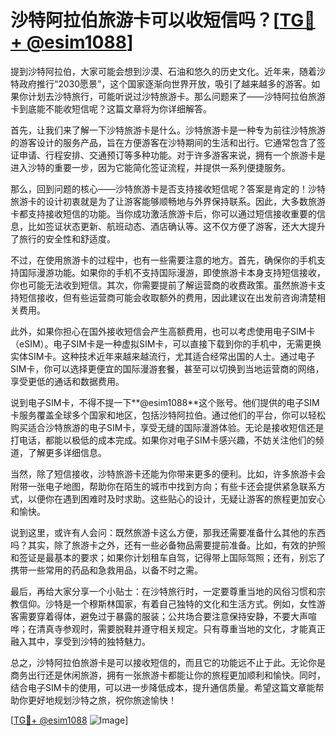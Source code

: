 # 沙特阿拉伯旅游卡可以收短信吗？[[TG💪+ @esim1088](https://t.me/s/esim1088)]

提到沙特阿拉伯，大家可能会想到沙漠、石油和悠久的历史文化。近年来，随着沙特政府推行“2030愿景”，这个国家逐渐向世界开放，吸引了越来越多的游客。如果你计划去沙特旅行，可能听说过沙特旅游卡。那么问题来了——沙特阿拉伯旅游卡到底能不能收短信呢？这篇文章将为你详细解答。

首先，让我们来了解一下沙特旅游卡是什么。沙特旅游卡是一种专为前往沙特旅游的游客设计的服务产品，旨在方便游客在沙特期间的生活和出行。它通常包含了签证申请、行程安排、交通预订等多种功能。对于许多游客来说，拥有一个旅游卡是进入沙特的重要一步，因为它能简化签证流程，并提供一系列便捷服务。

那么，回到问题的核心——沙特旅游卡是否支持接收短信呢？答案是肯定的！沙特旅游卡的设计初衷就是为了让游客能够顺畅地与外界保持联系。因此，大多数旅游卡都支持接收短信的功能。当你成功激活旅游卡后，你可以通过短信接收重要的信息，比如签证状态更新、航班动态、酒店确认等。这不仅方便了游客，还大大提升了旅行的安全性和舒适度。

不过，在使用旅游卡的过程中，也有一些需要注意的地方。首先，确保你的手机支持国际漫游功能。如果你的手机不支持国际漫游，即使旅游卡本身支持短信接收，你也可能无法收到短信。其次，你需要提前了解运营商的收费政策。虽然旅游卡支持短信接收，但有些运营商可能会收取额外的费用，因此建议在出发前咨询清楚相关费用。

此外，如果你担心在国外接收短信会产生高额费用，也可以考虑使用电子SIM卡（eSIM）。电子SIM卡是一种虚拟SIM卡，可以直接下载到你的手机中，无需更换实体SIM卡。这种技术近年来越来越流行，尤其适合经常出国的人士。通过电子SIM卡，你可以选择更便宜的国际漫游套餐，甚至可以切换到当地运营商的网络，享受更低的通话和数据费用。

说到电子SIM卡，不得不提一下**@esim1088**这个账号。他们提供的电子SIM卡服务覆盖全球多个国家和地区，包括沙特阿拉伯。通过他们的平台，你可以轻松购买适合沙特旅游的电子SIM卡，享受无缝的国际漫游体验。无论是接收短信还是打电话，都能以极低的成本完成。如果你对电子SIM卡感兴趣，不妨关注他们的频道，了解更多详细信息。

当然，除了短信接收，沙特旅游卡还能为你带来更多的便利。比如，许多旅游卡会附带一张电子地图，帮助你在陌生的城市中找到方向；有些卡还会提供紧急联系方式，以便你在遇到困难时及时求助。这些贴心的设计，无疑让游客的旅程更加安心和愉快。

说到这里，或许有人会问：既然旅游卡这么方便，那我还需要准备什么其他的东西吗？其实，除了旅游卡之外，还有一些必备物品需要提前准备。比如，有效的护照和签证是最基本的要求；如果你计划租车自驾，记得带上国际驾照；还有，别忘了携带一些常用的药品和急救用品，以备不时之需。

最后，再给大家分享一个小贴士：在沙特旅行时，一定要尊重当地的风俗习惯和宗教信仰。沙特是一个穆斯林国家，有着自己独特的文化和生活方式。例如，女性游客需要穿着得体，避免过于暴露的服装；公共场合要注意保持安静，不要大声喧哗；在清真寺参观时，需要脱鞋并遵守相关规定。只有尊重当地的文化，才能真正融入其中，享受到沙特的独特魅力。

总之，沙特阿拉伯旅游卡是可以接收短信的，而且它的功能远不止于此。无论你是商务出行还是休闲旅游，拥有一张旅游卡都能让你的旅程更加顺利和愉快。同时，结合电子SIM卡的使用，可以进一步降低成本，提升通信质量。希望这篇文章能帮助你更好地规划沙特之旅，祝你旅途愉快！

[[TG💪+ @esim1088](https://t.me/s/esim1088) ![Image](https://i.postimg.cc/4NQfJmqS/Snipaste-2025-05-13-00-14-12.png)]